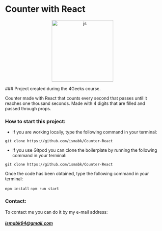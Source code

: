 # Counter with React
<p align="center">
  <img
		width="200"
		alt="js"
		src="http://javadesde0.com/wp-content/uploads/logo-react.jpg">
<p>
### Project created during the 4Geeks course.

Counter made with React that counts every second that passes until it reaches one thousand seconds.
Made with 4 digits that are filled and passed through props.

### How to start this project:
- If you are working locally, type the following command in your terminal:

`git clone https://github.com/ismabk/Counter-React`

- If you use Gitpod you can clone the boilerplate by running the following command in your terminal:

`git clone https://github.com/ismabk/Counter-React`

Once the code has been obtained, type the following command in your terminal:

`npm install`
`npm run start`

### Contact:
To contact me you can do it by my e-mail address:
##### 	ismabk94@gmail.com